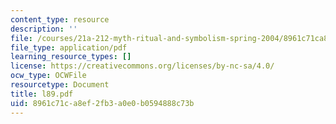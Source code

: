 ```yaml
---
content_type: resource
description: ''
file: /courses/21a-212-myth-ritual-and-symbolism-spring-2004/8961c71ca8ef2fb3a0e0b0594888c73b_l89.pdf
file_type: application/pdf
learning_resource_types: []
license: https://creativecommons.org/licenses/by-nc-sa/4.0/
ocw_type: OCWFile
resourcetype: Document
title: l89.pdf
uid: 8961c71c-a8ef-2fb3-a0e0-b0594888c73b
---
```

